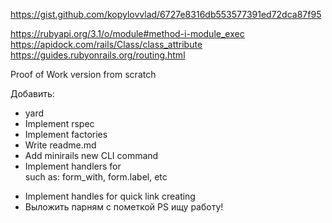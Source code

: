 https://gist.github.com/kopylovvlad/6727e8316db553577391ed72dca87f95

https://rubyapi.org/3.1/o/module#method-i-module_exec
https://apidock.com/rails/Class/class_attribute
https://guides.rubyonrails.org/routing.html

Proof of Work version from scratch

Добавить:

* yard
* Implement rspec
* Implement factories
* Write readme.md
* Add minirails new CLI command
* Implement handlers for <form> such as: form_with, form.label, etc
* Implement handles for quick link creating
* Выложить парням с пометкой PS ищу работу!
